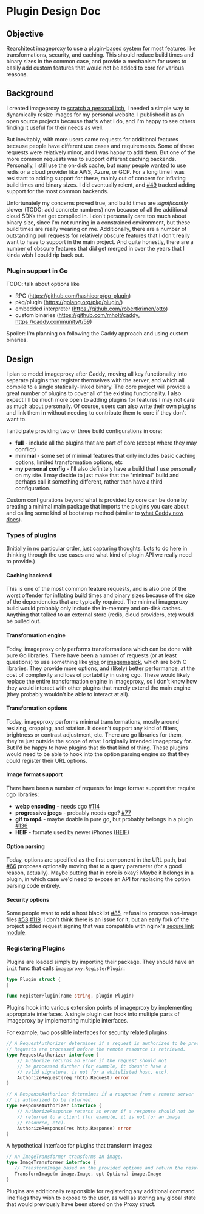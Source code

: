 # Plugin Design Doc

## Objective

Rearchitect imageproxy to use a plugin-based system for most features like
transformations, security, and caching. This should reduce build times and
binary sizes in the common case, and provide a mechanism for users to easily
add custom features that would not be added to core for various reasons.

## Background

I created imageproxy to [scratch a personal itch](https://wjn.me/b/J_), I
needed a simple way to dynamically resize images for my personal website. I
published it as an open source projects because that's what I do, and I'm happy
to see others finding it useful for their needs as well.

But inevitably, with more users came requests for additional features because
people have different use cases and requirements. Some of these requests were
relatively minor, and I was happy to add them. But one of the more common
requests was to support different caching backends. Personally, I still use the
on-disk cache, but many people wanted to use redis or a cloud provider like
AWS, Azure, or GCP. For a long time I was resistant to adding support for
these, mainly out of concern for inflating build times and binary sizes. I did
eventually relent, and
[#49](https://github.com/willnorris/imageproxy/issues/49) tracked adding
support for the most common backends.

Unfortunately my concerns proved true, and build times are *significantly*
slower (TODO: add concrete numbers) now because of all the additional cloud
SDKs that get compiled in. I don't personally care too much about binary size,
since I'm not running in a constrained environment, but these build times are
really wearing on me. Additionally, there are a number of outstanding pull
requests for relatively obscure features that I don't really want to have to
support in the main project. And quite honestly, there are a number of obscure
features that did get merged in over the years that I kinda wish I could rip
back out.

### Plugin support in Go

TODO: talk about options like
 - RPC (https://github.com/hashicorp/go-plugin)
 - pkg/plugin (https://golang.org/pkg/plugin/)
 - embedded interpreter (https://github.com/robertkrimen/otto)
 - custom binaries (https://github.com/mholt/caddy,
   https://caddy.community/t/59)

Spoiler: I'm planning on following the Caddy approach and using custom
binaries.

## Design

I plan to model imageproxy after Caddy, moving all key functionality into
separate plugins that register themselves with the server, and which all
compile to a single statically-linked binary.  The core project will provide a
great number of plugins to cover all of the existing functionality.  I also
expect I'll be much more open to adding plugins for features I may not care as
much about personally. Of course, users can also write their own plugins and
link them in without needing to contribute them to core if they don't want to.

I anticipate providing two or three build configurations in core:
 - **full** - include all the plugins that are part of core (except where they
   may conflict)
 - **minimal** - some set of minimal features that only includes basic caching
   options, limited transformation options, etc
 - **my personal config** - I'll also definitely have a build that I use
   personally on my site. I may decide to just make that the "minimal" build
   and perhaps call it something different, rather than have a third
   configuration.

Custom configurations beyond what is provided by core can be done by creating a
minimal main package that imports the plugins you care about and calling some
kind of bootstrap method (similar to [what Caddy now
does](https://caddy.community/t/59)).

### Types of plugins

(Initially in no particular order, just capturing thoughts. Lots to do here in
thinking through the use cases and what kind of plugin API we really need to
provide.)

#### Caching backend

This is one of the most common feature requests, and is also one of the worst
offender for inflating build times and binary sizes because of the size of the
dependencies that are typically required.  The minimal imageproxy build would
probably only include the in-memory and on-disk caches. Anything that talked to
an external store (redis, cloud providers, etc) would be pulled out.

#### Transformation engine

Today, imageproxy only performs transformations which can be done with pure Go
libraries. There have been a number of requests (or at least questions) to use
something like [vips](https://github.com/DAddYE/vips) or
[imagemagick](https://github.com/gographics/imagick), which are both C
libraries. They provide more options, and (likely) better performance, at the
cost of complexity and loss of portability in using cgo. These would likely
replace the entire transformation engine in imageproxy, so I don't know how
they would interact with other plugins that merely extend the main engine (they
probably wouldn't be able to interact at all).

#### Transformation options

Today, imageproxy performs minimal transformations, mostly around resizing,
cropping, and rotation.  It doesn't support any kind of filters, brightness or
contrast adjustment, etc. There are go libraries for them, they're just outside
the scope of what I originally intended imageproxy for.  But I'd be happy to
have plugins that do that kind of thing. These plugins would need to be able to
hook into the option parsing engine so that they could register their URL
options.

#### Image format support

There have been a number of requests for imge format support that require cgo
libraries:

 - **webp encoding** - needs cgo
   [#114](https://github.com/willnorris/imageproxy/issues/114)
 - **progressive jpegs** - probably needs cgo?
   [#77](https://github.com/willnorris/imageproxy/issues/77)
 - **gif to mp4** - maybe doable in pure go, but probably belongs in a plugin
   [#136](https://github.com/willnorris/imageproxy/issues/136)
 - **HEIF** - formate used by newer iPhones
   ([HEIF](https://en.wikipedia.org/wiki/High_Efficiency_Image_File_Format))

#### Option parsing

Today, options are specified as the first component in the URL path, but
[#66](https://github.com/willnorris/imageproxy/pull/66) proposes optionally
moving that to a query parameter (for a good reason, actually). Maybe putting
that in core is okay? Maybe it belongs in a plugin, in which case we'd need to
expose an API for replacing the option parsing code entirely.

#### Security options

Some people want to add a host blacklist
[#85](https://github.com/willnorris/imageproxy/pull/85), refusal to process
non-image files [#53](https://github.com/willnorris/imageproxy/issues/53)
[#119](https://github.com/willnorris/imageproxy/pull/119). I don't think there
is an issue for it, but an early fork of the project added request signing that
was compatible with nginx's [secure link
module](https://nginx.org/en/docs/http/ngx_http_secure_link_module.html).

### Registering Plugins

Plugins are loaded simply by importing their package.  They should have an
`init` func that calls `imageproxy.RegisterPlugin`:

``` go
type Plugin struct {
}

func RegisterPlugin(name string, plugin Plugin)
```

Plugins hook into various extension points of imageproxy by implementing
appropriate interfaces.  A single plugin can hook into multiple parts of
imageproxy by implementing multiple interfaces.

For example, two possible interfaces for security related plugins:

``` go
// A RequestAuthorizer determines if a request is authorized to be processed.
// Requests are processed before the remote resource is retrieved.
type RequestAuthorizer interface {
    // Authorize returns an error if the request should not
    // be processed further (for example, it doesn't have a
    // valid signature, is not for a whitelisted host, etc).
    AuthorizeRequest(req *http.Request) error
}

// A ResponseAuthorizer determines if a response from a remote server
// is authorized to be returned.
type ResponseAuthorizer interface {
    // AuthorizeResponse returns an error if a response should not be
    // returned to a client (for example, it is not for an image
    // resource, etc).
    AuthorizeResponse(res http.Response) error
}
```

A hypothetical interface for plugins that transform images:

``` go
// An ImageTransformer transforms an image.
type ImageTransformer interface {
   // TransformImage based on the provided options and return the result.
   TransformImage(m image.Image, opt Options) image.Image
}
```

Plugins are additionally responsible for registering any additional command
line flags they wish to expose to the user, as well as storing any global state
that would previously have been stored on the Proxy struct.
